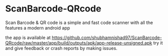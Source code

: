 # ScanBarcode-QRcode
Scan Barcode &amp; QR code is a simple and fast code scanner with all the features a modern android app

the app is available at https://github.com/shubhamnishad97/ScanBarcode-QRcode/raw/master/app/build/outputs/apk/app-release-unsigned.apk
try it and give feedback or crash reports by making issues.
